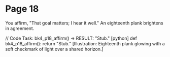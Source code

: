 # Page 18

You affirm, "That goal matters; I hear it well."
An eighteenth plank brightens in agreement.

// Code Task: bk4_p18_affirm() → RESULT: "Stub."
[python]
def bk4_p18_affirm():
    return "Stub."
[Illustration: Eighteenth plank glowing with a soft checkmark of light over a shared horizon.]
